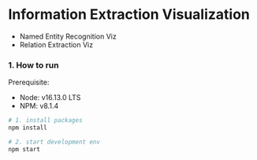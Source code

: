 # Information Extraction Visualization

- Named Entity Recognition Viz
- Relation Extraction Viz

### 1. How to run

Prerequisite:

- Node: v16.13.0 LTS
- NPM: v8.1.4

```bash
# 1. install packages
npm install

# 2. start development env
npm start
```
